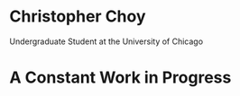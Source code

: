 # Christopher Choy
Undergraduate Student at the University of Chicago


# A Constant Work in Progress
